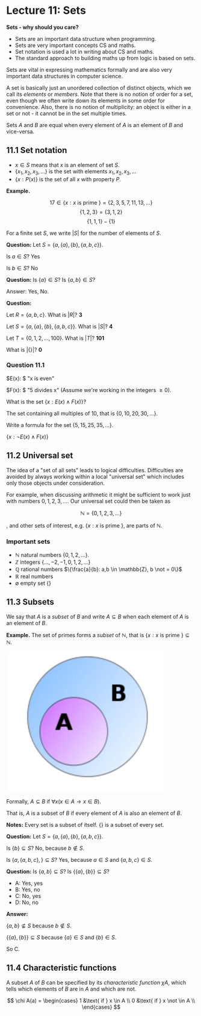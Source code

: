 # Lecture 11: Sets

**Sets - why should you care?**

- Sets are an important data structure when programming.
- Sets are very important concepts CS and maths.
- Set notation is used a lot in writing about CS and maths.
- The standard approach to building maths up from logic is based on sets.

Sets are vital in expressing mathematics formally and are also very important
data structures in computer science.

A set is basically just an unordered collection of distinct objects, which we
call its _elements_ or _members_. Note that there is no notion of order for a
set, even though we often write down its elements in some order for convenience.
Also, there is no notion of multiplicity: an object is either in a set or not -
it cannot be in the set multiple times.

Sets _A_ and _B_ are equal when every element of _A_ is an element of _B_ and
vice-versa.

## 11.1 Set notation

- $x \in S$ means that _x_ is an element of set _S_.
- $\{x_1, x_2, x_3, \dots \}$ is the set with elements $x_1, x_2, x_3, \dots$
- $\{x : P(x) \}$ is the set of all _x_ with property _P_.

**Example.**

$$17 \in \{ x : x \text{ is prime } \} = \{2,3,5,7,11,13,\dots\}$$
$$\{1,2,3\} = \{3,1,2\}$$
$$\{1,1,1\} - \{1\}$$

For a finite set $S$, we write $|S|$ for the number of elements of $S$.

**Question:** Let $S = \{a, \{a\}, \{b\}, \{a,b,c\}\}$.

Is $a \in S$? Yes

Is $b \in S$? No

**Question:** Is $\{a\} \in S$? Is $\{a,b\} \in S$?

Answer: Yes, No.

**Question:**

Let $R = \{a,b,c\}$. What is $|R|$? **3**

Let $S = \{a,\{a\},\{b\},\{a,b,c\}\}$. What is $|S|$? **4**

Let $T = \{0,1,2,\dots,100\}$. What is $|T|$? **101**

What is $|\{\}|$? **0**

### Question 11.1

$E(x): $ "x is even"

$F(x): $ "5 divides x" (Assume we're working in the integers $\geq 0$).

What is the set $\{ x: E(x) \land F(x) \}$?

The set containing all multiples of 10, that is $\{0,10,20,30,\dots\}$.

Write a formula for the set $\{5,15,25,35,\dots\}$.

$\{x: \neg E(x) \land F(x)\}$

## 11.2 Universal set

The idea of a "set of all sets" leads to logical difficulties. Difficulties are
avoided by always working within a local "universal set" which includes only
those objects under consideration.

For example, when discussing arithmetic it might be sufficient to work just with
numbers $0,1,2,3,\dots$. Our universal set could then be taken as

$$\mathbb{N} = \{0,1,2,3,\dots \}$$

, and other sets of interest, e.g. $\{x: x \text{ is prime } \}$, are parts of
$\mathbb{N}$.

### Important sets

- $\mathbb{N}$ natural numbers $\{0,1,2,\dots\}$.
- $\mathbb{Z}$ integers $\{\dots, -2, -1,0,1,2,\dots\}$
- $\mathbb{Q}$ rational numbers $\{\frac{a}{b}: a,b \in \mathbb{Z}, b \not =
  0\}$
- $\mathbb{R}$ real numbers
- $\emptyset$ empty set $\{\}$

## 11.3 Subsets

We say that $A$ is a _subset_ of $B$ and write $A \subseteq B$ when each element
of $A$ is an element of $B$.

**Example.** The set of primes forms a _subset_ of $\mathbb{N}$, that is $\{x: x
\text{ is prime }\} \subseteq \mathbb{N}$.

![](images/L10-P16.png)

Formally, $A \subseteq B$ if $\forall x(x \in A \rightarrow x \in B)$.

That is, $A$ is a subset of $B$ if every element of $A$ is also an element of
$B$.

**Notes:** Every set is a subset of itself. $\{\}$ is a subset of every set.

**Question:** Let $S = \{a, \{a\}, \{b\}, \{a,b,c\}\}$.

Is $\{b\} \subseteq S$? No, because $b \not \in S$.

Is $\{a, \{a,b,c\},\} \subseteq S$? Yes, because $a \in S$ and $\{a,b,c\} \in
S$.

**Question:** Is $\{a,b\} \subseteq S$? Is $\{\{a\}, \{b\}\} \subseteq S$?

- A: Yes, yes
- B: Yes, no
- C: No, yes
- D: No, no

**Answer:**

$\{a,b\} \not \subseteq S$ because $b \not \in S$.

$\{\{a\},\{b\}\} \subseteq S$ because $\{a\} \in S$ and $\{b\} \in S$.

So C.

## 11.4 Characteristic functions

A subset $A$ of $B$ can be specified by its _characteristic function_ $\chi A$,
which tells which elements of $B$ are in $A$ and which are not.

$$
\chi A(a) =
     \begin{cases}
       1 &\text{ if } x \in A \\
       0 &\text{ if } x \not \in A \\
     \end{cases}
$$
